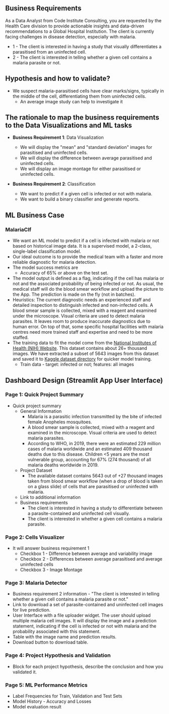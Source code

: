 ## Business Requirements

As a Data Analyst from Code Institute Consulting, you are requested by the Health Care division to provide actionable insights and data-driven recommendations to a Global Hospital Institution. The client is currently facing challenges in disease detection, especially with malaria.

- 1 - The client is interested in having a study that visually differentiates a parasitised from an uninfected cell.
- 2 - The client is interested in telling whether a given cell contains a malaria parasite or not.

## Hypothesis and how to validate?

- We suspect malaria-parasitised cells have clear marks/signs, typically in the middle of the cell, differentiating them from uninfected cells.
  - An average image study can help to investigate it

## The rationale to map the business requirements to the Data Visualizations and ML tasks

- **Business Requirement 1**: Data Visualization

  - We will display the "mean" and "standard deviation" images for parasitised and uninfected cells.
  - We will display the difference between average parasitised and uninfected cells.
  - We will display an image montage for either parasitised or uninfected cells.

- **Business Requirement 2**: Classification
  - We want to predict if a given cell is infected or not with malaria.
  - We want to build a binary classifier and generate reports.

## ML Business Case

### MalariaClf

- We want an ML model to predict if a cell is infected with malaria or not based on historical image data. It is a supervised model, a 2-class, single-label classification model.
- Our ideal outcome is to provide the medical team with a faster and more reliable diagnostic for malaria detection.
- The model success metrics are
  - Accuracy of 65% or above on the test set.
- The model output is defined as a flag, indicating if the cell has malaria or not and the associated probability of being infected or not. As usual, the medical staff will do the blood smear workflow and upload the picture to the App. The prediction is made on the fly (not in batches).
- Heuristics: The current diagnostic needs an experienced staff and detailed inspection to distinguish infected and non-infected cells. A blood smear sample is collected, mixed with a reagent and examined under the microscope. Visual criteria are used to detect malaria parasites. It leaves room to produce inaccurate diagnostics due to human error. On top of that, some specific hospital facilities with malaria centres need more trained staff and expertise and need to be more staffed.
- The training data to fit the model come from the [National Institutes of Health (NIH) Website](https://ceb.nlm.nih.gov/repositories/malaria-datasets/). This dataset contains about 26+ thousand images. We have extracted a subset of 5643 images from this dataset and saved it to [Kaggle dataset directory](https://www.kaggle.com/codeinstitute/malaria-cell-classification/) for quicker model training.
  - Train data - target: infected or not; features: all images

## Dashboard Design (Streamlit App User Interface)

### Page 1: Quick Project Summary

- Quick project summary
  - General Information
    - Malaria is a parasitic infection transmitted by the bite of infected female Anopheles mosquitoes.
    - A blood smear sample is collected, mixed with a reagent and examined in the microscope. Visual criteria are used to detect malaria parasites.
    - According to WHO, in 2019, there were an estimated 229 million cases of malaria worldwide and an estimated 409 thousand deaths due to this disease. Children <5 years are the most vulnerable group, accounting for 67% (274 thousand) of all malaria deaths worldwide in 2019.
  - Project Dataset
    - The available dataset contains 5643 out of +27 thousand images taken from blood smear workflow (when a drop of blood is taken on a glass slide) of cells that are parasitised or uninfected with malaria.
  - Link to additional information
  - Business requirements
    - The client is interested in having a study to differentiate between a parasite-contained and uninfected cell visually.
    - The client is interested in whether a given cell contains a malaria parasite.

### Page 2: Cells Visualizer

- It will answer business requirement 1
  - Checkbox 1 - Difference between average and variability image
  - Checkbox 2 - Differences between average parasitised and average uninfected cells
  - Checkbox 3 - Image Montage

### Page 3: Malaria Detector

- Business requirement 2 information - "The client is interested in telling whether a given cell contains a malaria parasite or not."
- Link to download a set of parasite-contained and uninfected cell images for live prediction.
- User Interface with a file uploader widget. The user should upload multiple malaria cell images. It will display the image and a prediction statement, indicating if the cell is infected or not with malaria and the probability associated with this statement.
- Table with the image name and prediction results.
- Download button to download table.

### Page 4: Project Hypothesis and Validation

- Block for each project hypothesis, describe the conclusion and how you validated it.

### Page 5: ML Performance Metrics

- Label Frequencies for Train, Validation and Test Sets
- Model History - Accuracy and Losses
- Model evaluation result
